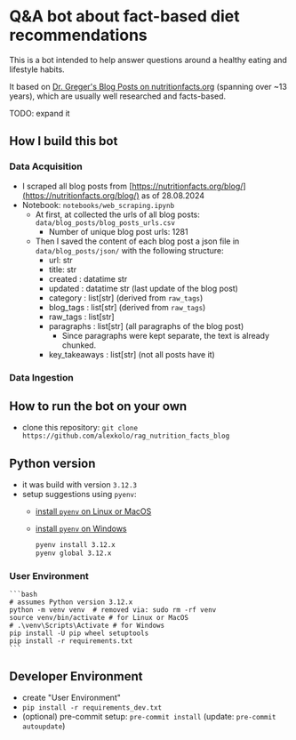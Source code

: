 # Q&A bot about fact-based diet recommendations

This is a bot intended to help answer questions around a healthy eating and lifestyle habits.

It based on [Dr. Greger's Blog Posts on nutritionfacts.org](https://nutritionfacts.org/blog/) (spanning over ~13 years), which are usually well researched and facts-based.

TODO: expand it

## How I build this bot

### Data Acquisition

- I scraped all blog posts from [https://nutritionfacts.org/blog/](https://nutritionfacts.org/blog/) as of 28.08.2024
- Notebook: `notebooks/web_scraping.ipynb`
  - At first, at collected the urls of all blog posts: `data/blog_posts/blog_posts_urls.csv`
    - Number of unique blog post urls: 1281
  - Then I saved the content of each blog post a json file in `data/blog_posts/json/` with the following structure:
    - url: str
    - title: str
    - created : datatime str
    - updated : datatime str (last update of the blog post)
    - category : list[str] (derived from `raw_tags`)
    - blog_tags : list[str] (derived from `raw_tags`)
    - raw_tags : list[str]
    - paragraphs : list[str] (all paragraphs of the blog post)
      - Since paragraphs were kept separate, the text is already chunked.
    - key_takeaways : list[str] (not all posts have it)

### Data Ingestion

## How to run the bot on your own

- clone this repository: `git clone https://github.com/alexkolo/rag_nutrition_facts_blog`

## Python version

- it was build with version `3.12.3`
- setup suggestions using `pyenv`:
  - [install `pyenv` on Linux or MacOS](https://github.com/pyenv/pyenv)
  - [install `pyenv` on Windows](https://github.com/pyenv-win/pyenv-win)

    ```bash
    pyenv install 3.12.x
    pyenv global 3.12.x
    ```

### User Environment

    ```bash
    # assumes Python version 3.12.x
    python -m venv venv  # removed via: sudo rm -rf venv
    source venv/bin/activate # for Linux or MacOS
    # .\venv\Scripts\Activate # for Windows
    pip install -U pip wheel setuptools
    pip install -r requirements.txt
    ```

## Developer Environment

- create "User Environment"
- `pip install -r requirements_dev.txt`
- (optional) pre-commit setup: `pre-commit install` (update: `pre-commit autoupdate`)
